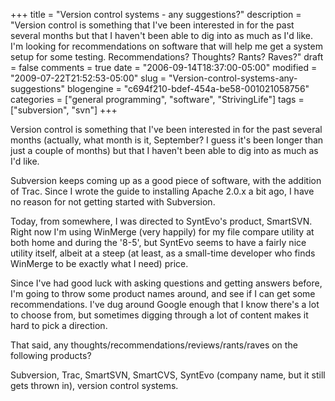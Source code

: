 +++
title = "Version control systems - any suggestions?"
description = "Version control is something that I've been interested in for the past several months but that I haven't been able to dig into as much as I'd like. I'm looking for recommendations on software that will help me get a system setup for some testing. Recommendations? Thoughts? Rants? Raves?"
draft = false
comments = true
date = "2006-09-14T18:37:00-05:00"
modified = "2009-07-22T21:52:53-05:00"
slug = "Version-control-systems-any-suggestions"
blogengine = "c694f210-bdef-454a-be58-001021058756"
categories = ["general programming", "software", "StrivingLife"]
tags = ["subversion", "svn"]
+++

<p>Version control is something that I've been interested in for the past several months (actually, what month is it, September? I guess it's been longer than just a couple of months) but that I haven't been able to dig into as much as I'd like.</p>
<p>Subversion keeps coming up as a good piece of software, with the addition of Trac. Since I wrote the guide to installing Apache 2.0.x a bit ago, I have no reason for not getting started with Subversion.</p>
<p>Today, from somewhere, I was directed to SyntEvo's product, SmartSVN. Right now I'm using WinMerge (very happily) for my file compare utility at both home and during the '8-5', but SyntEvo seems to have a fairly nice utility itself, albeit at a steep (at least, as a small-time developer who finds WinMerge to be exactly what I need) price.</p>
<p>Since I've had good luck with asking questions and getting answers before, I'm going to throw some product names around, and see if I can get some recommendations. I've dug around Google enough that I know there's a lot to choose from, but sometimes digging through a lot of content makes it hard to pick a direction.</p>
<p>That said, any thoughts/recommendations/reviews/rants/raves on the following products?</p>
<p>Subversion, Trac, SmartSVN, SmartCVS, SyntEvo (company name, but it still gets thrown in), version control systems.</p>

